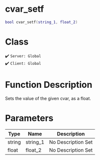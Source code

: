 # cvar_setf
```lua
bool cvar_setf(string_1, float_2)
```
# Class
✔️ `Server: Global`  
✔️ `Client: Global`  

# Function Description
Sets the value of the given cvar, as a float.
# Parameters
Type|Name|Description
--|--|--
string|string_1|No Description Set
float|float_2|No Description Set
